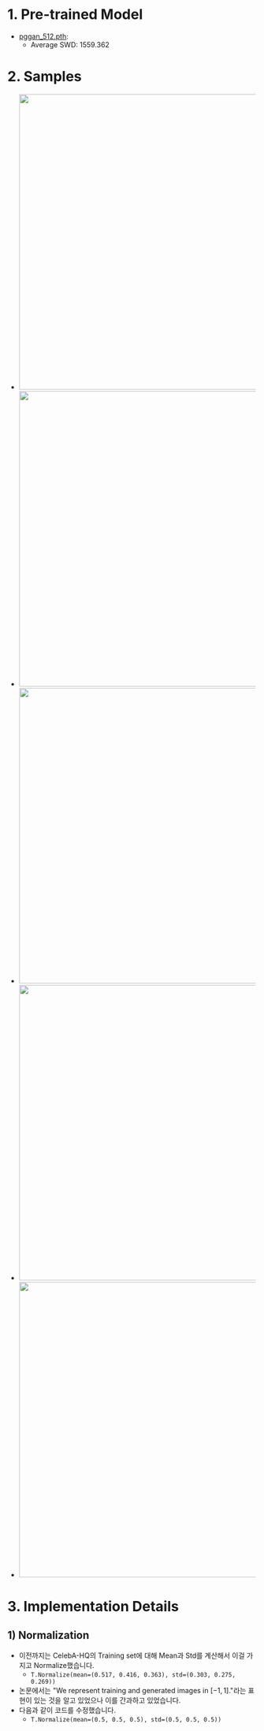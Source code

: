 <!-- - [Progressive Growing of GANs for Improved Quality, Stability, and Variation](https://github.com/KimRass/PGGAN/blob/main/papers/progressive_growing_of_gans_for_improved_quality_stability_and_variation.pdf) -->

<!-- ## Training
- Number of training images (including duplicates): 800,000 for each resolution

| Resolution | Batch size | Time | Number of steps | Total time | Average SWD |
| - | - | - | - | - | - |
| 4×4 | 16 |  | 50,000 |  |
| 4×4 to 8×8 | 16 |  | 50,000 |  |
| 8×8 | 16 |  | 50,000 |  |
| 8×8 to 16×16 | 16 |  | 50,000 |  |
| 16×16 | 16 |  | 50,000 |  |
| 16×16 to 32×32 | 16 |  | 50,000 |  |
| 32×32 | 16 |  | 50,000 |  |
| 32×32 to 64×64 | 16 |  | 50,000 |  |
| 64×64 | 16 |  | 50,000 |  |
| 64×64 to 128×128 | 9 |  | 88888 |  |
| 128×128 | 9 |  | 88,888 |
| 128×128 to 256×256 | 3 |  / 1,000 steps | 266,666 |
| 256×256 | 3 |  / 1,000 steps | 266,666 |
| 256×256 to 512×512 | 3 | 0:14:58 / 1,000 steps | 266,666 | 66:30:00 |
| 512×512 | 3 | 0:15:58 / 1,000 steps | 266,666 | 66:30:00 | 1559.362 |
| 512×512 to 1,024×1,024 | - | - | - | - |
| 1,024×1,024 | - | - | - | -->

# 1. Pre-trained Model
- [pggan_512.pth](https://drive.google.com/file/d/1bxuY4w8R2u4kvKvI9DY32lTQhMn8mVY_/view?usp=sharing):
  - Average SWD: 1559.362

# 2. Samples
- <img src="https://github.com/KimRass/PGGAN/assets/67457712/bbec36d2-9256-461c-980d-a43e9d5af3ff" width="600">
- <img src="https://github.com/KimRass/PGGAN/assets/67457712/bd9a39cf-7f13-4c27-8165-4a3811cb7471" width="600">
- <img src="https://github.com/KimRass/PGGAN/assets/67457712/78cf3f90-cda0-42ab-8689-cd53d5c77c4d" width="600">
- <img src="https://github.com/KimRass/PGGAN/assets/67457712/cd4ea9cd-6472-44ec-b28c-054a6caf7023" width="600">
- <img src="https://github.com/KimRass/PGGAN/assets/67457712/996cfa7d-f111-4e6f-81ef-992585cadfcf" width="600">
<!-- - <img src="" width="600"> -->

# 3. Implementation Details
## 1) Normalization
- 이전까지는 CelebA-HQ의 Training set에 대해 Mean과 Std를 계산해서 이걸 가지고 Normalize했습니다.
    - `T.Normalize(mean=(0.517, 0.416, 0.363), std=(0.303, 0.275, 0.269))`
- 논문에서는 "We represent training and generated images in $[-1, 1]$."라는 표현이 있는 것을 알고 있었으나 이를 간과하고 있었습니다.
- 다음과 같이 코드를 수정했습니다.
    - `T.Normalize(mean=(0.5, 0.5, 0.5), std=(0.5, 0.5, 0.5))`
<!-- ## 2) 'DivBackward0' error
- 해상도 1,024×1,024로 진입하면서 처음으로 다음 에러가 발생하는 것을 `torch.autograd.set_detect_anomaly(True)`을 통해 확인했습니다.
```
/home/ubuntu/.local/lib/python3.8/site-packages/torch/autograd/__init__.py:200: UserWarning: Error detected in DivBackward0. Traceback of forward call that caused the error:
 (Triggered internally at ../torch/csrc/autograd/python_anomaly_mode.cpp:114.)
  Variable._execution_engine.run_backward(  # Calls into the C++ engine to run the backward pass
/home/ubuntu/.local/lib/python3.8/site-packages/torch/autograd/__init__.py:200: UserWarning: 

Previous calculation was induced by StdBackward0. Traceback of forward call that induced the previous calculation:
  File "train.py", line 172, in <module>
    gp = get_gradient_penalty(
  File "/home/ubuntu/project/cv/pggan_from_scratch/loss.py", line 13, in get_gradient_penalty
    avg_pred = disc(avg_image, img_size=img_size, alpha=alpha)
  File "/home/ubuntu/.local/lib/python3.8/site-packages/torch/nn/modules/module.py", line 1501, in _call_impl
    return forward_call(*args, **kwargs)
  File "/home/ubuntu/project/cv/pggan_from_scratch/model.py", line 181, in forward
    x = eval(f"""self.block{d}""")(x)
  File "/home/ubuntu/.local/lib/python3.8/site-packages/torch/nn/modules/module.py", line 1501, in _call_impl
    return forward_call(*args, **kwargs)
  File "/home/ubuntu/project/cv/pggan_from_scratch/model.py", line 105, in forward
    x = self.add_minibatch_std(x)
  File "/home/ubuntu/project/cv/pggan_from_scratch/model.py", line 97, in add_minibatch_std
    feat_map = x.std(dim=0, keepdim=True).mean(dim=(1, 2, 3), keepdim=True)
 (Triggered internally at ../torch/csrc/autograd/python_anomaly_mode.cpp:121.)
  Variable._execution_engine.run_backward(  # Calls into the C++ engine to run the backward pass
Traceback (most recent call last):
  File "train.py", line 191, in <module>
    disc_loss.backward()
  File "/home/ubuntu/.local/lib/python3.8/site-packages/torch/_tensor.py", line 487, in backward
    torch.autograd.backward(
  File "/home/ubuntu/.local/lib/python3.8/site-packages/torch/autograd/__init__.py", line 200, in backward
    Variable._execution_engine.run_backward(  # Calls into the C++ engine to run the backward pass
RuntimeError: Function 'DivBackward0' returned nan values in its 0th output.
```
- `feat_map = x.std(dim=0, keepdim=True).mean(dim=(1, 2, 3), keepdim=True)`에서 발생한 것으로 생각돼 `feat_map = x.std(dim=0, correction=0, keepdim=True).mean(dim=(1, 2, 3), keepdim=True)`으로 수정해봤지만 에러가 여전히 발생하는 것을 확인했습니다. -->
